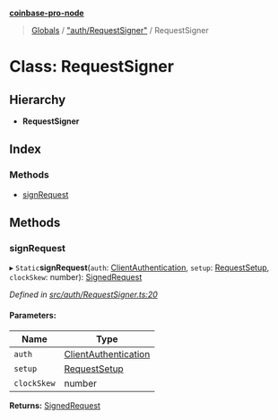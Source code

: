 **[coinbase-pro-node](../README.md)**

> [Globals](../globals.md) / ["auth/RequestSigner"](../modules/_auth_requestsigner_.md) / RequestSigner

# Class: RequestSigner

## Hierarchy

- **RequestSigner**

## Index

### Methods

- [signRequest](_auth_requestsigner_.requestsigner.md#signrequest)

## Methods

### signRequest

▸ `Static`**signRequest**(`auth`: [ClientAuthentication](../modules/_coinbasepro_.md#clientauthentication), `setup`: [RequestSetup](../interfaces/_auth_requestsigner_.requestsetup.md), `clockSkew`: number): [SignedRequest](../interfaces/_auth_requestsigner_.signedrequest.md)

_Defined in [src/auth/RequestSigner.ts:20](https://github.com/bennycode/coinbase-pro-node/blob/e431220/src/auth/RequestSigner.ts#L20)_

#### Parameters:

| Name        | Type                                                                     |
| ----------- | ------------------------------------------------------------------------ |
| `auth`      | [ClientAuthentication](../modules/_coinbasepro_.md#clientauthentication) |
| `setup`     | [RequestSetup](../interfaces/_auth_requestsigner_.requestsetup.md)       |
| `clockSkew` | number                                                                   |

**Returns:** [SignedRequest](../interfaces/_auth_requestsigner_.signedrequest.md)
